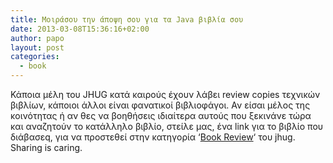 ```yaml
---
title: Μοιράσου την άποψη σου για τα Java βιβλία σου
date: 2013-03-08T15:36:16+02:00
author: papo
layout: post
categories:
  - book
---
```

Κάποια μέλη του JHUG κατά καιρούς έχουν λάβει review copies τεχνικών βιβλίων, κάποιοι άλλοι είναι φανατικοί βιβλιοφάγοι. Αν είσαι μέλος της κοινότητας ή αν θες να βοηθήσεις ιδιαίτερα αυτούς που ξεκινάνε τώρα και αναζητούν το κατάλληλο βιβλίο, στείλε μας, ένα link για το βιβλίο που διάβασεq, για να προστεθεί στην κατηγορία &#8216;[Book Review](https://www.jhug.gr/bookreviews)&#8216; του jhug. Sharing is caring.